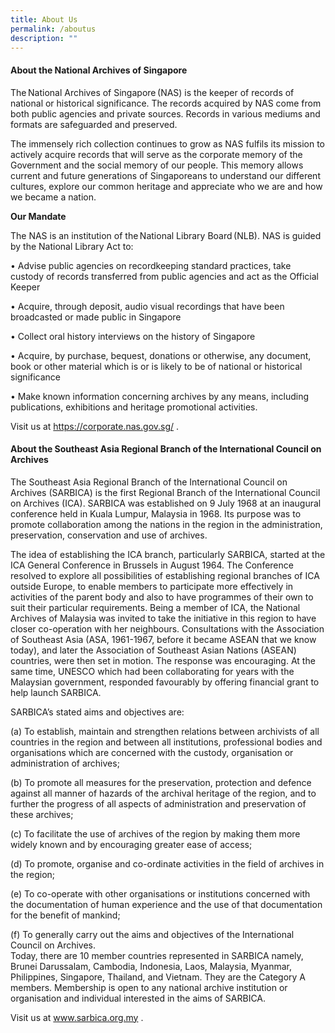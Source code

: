```yaml
---
title: About Us
permalink: /aboutus
description: ""
---
```

#### About the National Archives of Singapore

The National Archives of Singapore (NAS) is the keeper of records of national or historical significance. The records acquired by NAS come from both public agencies and private sources. Records in various mediums and formats are safeguarded and preserved. 

The immensely rich collection continues to grow as NAS fulfils its mission to actively acquire records that will serve as the corporate memory of the Government and the social memory of our people. This memory allows current and future generations of Singaporeans to understand our different cultures, explore our common heritage and appreciate who we are and how we became  a nation. 

**Our Mandate**

The NAS is an institution of the National Library Board (NLB). NAS is guided by the National Library Act to: 

•	Advise public agencies on recordkeeping standard practices, take custody of records transferred from public agencies and act as the Official Keeper 

•	Acquire, through deposit, audio visual recordings that have been broadcasted or made public in Singapore 

•	Collect oral history interviews on the history of Singapore 

•	Acquire, by purchase, bequest, donations or otherwise, any document, book or other material which is or is likely to be of national or historical significance 

•	Make known information concerning archives by any means, including publications, exhibitions and heritage promotional activities. 

Visit us at https://corporate.nas.gov.sg/ . 

#### About the Southeast Asia Regional Branch of the International Council on Archives

The Southeast Asia Regional Branch of the International Council on Archives (SARBICA) is the first Regional Branch of the International Council on Archives (ICA). SARBICA was established on 9 July 1968 at an inaugural conference held in Kuala Lumpur, Malaysia in 1968. Its purpose was to promote collaboration among the nations in the region in the administration, preservation, conservation and use of archives.

The idea of establishing the ICA branch, particularly SARBICA, started at the ICA General Conference in Brussels in August 1964. The Conference resolved to explore all possibilities of establishing regional branches of ICA outside Europe, to enable members to participate more effectively in activities of the parent body and also to have programmes of their own to suit their particular requirements. Being a member of ICA, the National Archives of Malaysia was invited to take the initiative in this region to have closer co-operation with her neighbours. Consultations with the Association of Southeast Asia (ASA, 1961-1967, before it became ASEAN that we know today), and later the Association of Southeast Asian Nations (ASEAN) countries, were then set in motion. The response was encouraging. At the same time, UNESCO which had been collaborating for years with the Malaysian government, responded favourably by offering financial grant to help launch SARBICA. 

SARBICA’s stated aims and objectives are:

(a)	To establish, maintain and strengthen relations between archivists of all countries in the region and between all institutions, professional bodies and organisations which are concerned with the custody, organisation or administration of archives;

(b)	To promote all measures for the preservation, protection and defence against all manner of hazards of the archival heritage of the region, and to further the progress of all aspects of administration and preservation of these archives;

(c)	To facilitate the use of archives of the region by making them more widely known and by encouraging greater ease of access;

(d)	To promote, organise and co-ordinate activities in the field of archives in the region;

(e)	To co-operate with other organisations or institutions concerned with the documentation of human experience and the use of that documentation for the benefit of mankind; 

(f)	To generally carry out the aims and objectives of the International Council on Archives.   
Today, there are 10 member countries represented in SARBICA namely, Brunei Darussalam, Cambodia, Indonesia, Laos, Malaysia, Myanmar, Philippines, Singapore, Thailand, and Vietnam. They are the Category A members. Membership is open to any national archive institution or organisation and individual interested in the aims of SARBICA.

Visit us at www.sarbica.org.my .